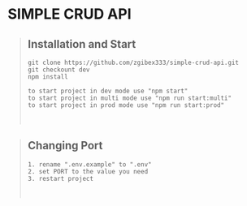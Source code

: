 # SIMPLE CRUD API

> ## Installation and Start
> ```
> git clone https://github.com/zgibex333/simple-crud-api.git
> git checkount dev
> npm install
>
> to start project in dev mode use "npm start"
> to start project in multi mode use "npm run start:multi"
> to start project in prod mode use "npm run start:prod"
> ```
>&#8205; 

> ## Changing Port
> ```
> 1. rename ".env.example" to ".env" 
> 2. set PORT to the value you need
> 3. restart project
> ```
>&#8205; 
